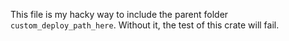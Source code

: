 This file is my hacky way to include the parent folder `custom_deploy_path_here`.
Without it, the test of this crate will fail.